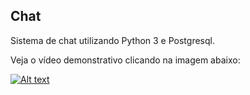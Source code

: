 ## Chat
Sistema de chat utilizando Python 3 e Postgresql.

Veja o vídeo demonstrativo clicando na imagem abaixo:

[![Alt text](https://img.youtube.com/vi/PTlCY4upzyY/0.jpg)](https://www.youtube.com/watch?v=PTlCY4upzyY)
